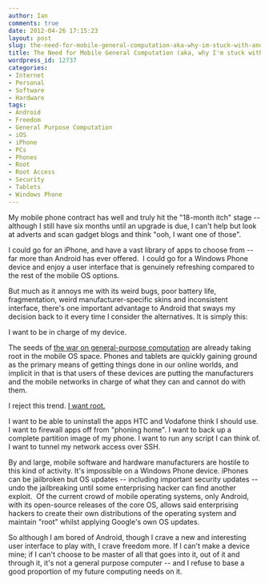 ```yaml
---
author: Ian
comments: true
date: 2012-04-26 17:15:23
layout: post
slug: the-need-for-mobile-general-computation-aka-why-im-stuck-with-android
title: The Need for Mobile General Computation (aka, why I'm stuck with Android)
wordpress_id: 12737
categories:
- Internet
- Personal
- Software
- Hardware
tags:
- Android
- Freedom
- General Purpose Computation
- iOS
- iPhone
- PCs
- Phones
- Root
- Root Access
- Security
- Tablets
- Windows Phone
---
```


My mobile phone contract has well and truly hit the "18-month itch" stage -- although I still have six months until an upgrade is due, I can't help but look at adverts and scan gadget blogs and think "ooh, I want one of those".

I could go for an iPhone, and have a vast library of apps to choose from -- far more than Android has ever offered.  I could go for a Windows Phone device and enjoy a user interface that is genuinely refreshing compared to the rest of the mobile OS options.

But much as it annoys me with its weird bugs, poor battery life, fragmentation, weird manufacturer-specific skins and inconsistent interface, there's one important advantage to Android that sways my decision back to it every time I consider the alternatives. It is simply this:

I want to be in charge of my device.

The seeds of [the war on general-purpose computation](http://www.youtube.com/watch?v=HUEvRyemKSg) are already taking root in the mobile OS space. Phones and tablets are quickly gaining ground as the primary means of getting things done in our online worlds, and implicit in that is that users of these devices are putting the manufacturers and the mobile networks in charge of what they can and cannot do with them.

I reject this trend. [I want root.](http://en.wikipedia.org/w/index.php?title=Rooting_(Android_OS))

I want to be able to uninstall the apps HTC and Vodafone think I should use. I want to firewall apps off from "phoning home". I want to back up a complete partition image of my phone. I want to run any script I can think of. I want to tunnel my network access over SSH.

By and large, mobile software and hardware manufacturers are hostile to this kind of activity. It's impossible on a Windows Phone device. iPhones can be jailbroken but OS updates -- including important security updates -- undo the jailbreaking until some enterprising hacker can find another exploit.  Of the current crowd of mobile operating systems, only Android, with its open-source releases of the core OS, allows said enterprising hackers to create their own distributions of the operating system and maintain "root" whilst applying Google's own OS updates.

So although I am bored of Android, though I crave a new and interesting user interface to play with, I crave freedom more. If I can't make a device mine; if I can't choose to be master of all that goes into it, out of it and through it, it's not a general purpose computer -- and I refuse to base a good proportion of my future computing needs on it.
